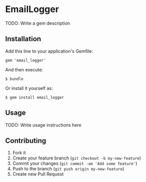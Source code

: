 # EmailLogger

TODO: Write a gem description

## Installation

Add this line to your application's Gemfile:

    gem 'email_logger'

And then execute:

    $ bundle

Or install it yourself as:

    $ gem install email_logger

## Usage

TODO: Write usage instructions here

## Contributing

1. Fork it
2. Create your feature branch (`git checkout -b my-new-feature`)
3. Commit your changes (`git commit -am 'Add some feature'`)
4. Push to the branch (`git push origin my-new-feature`)
5. Create new Pull Request
